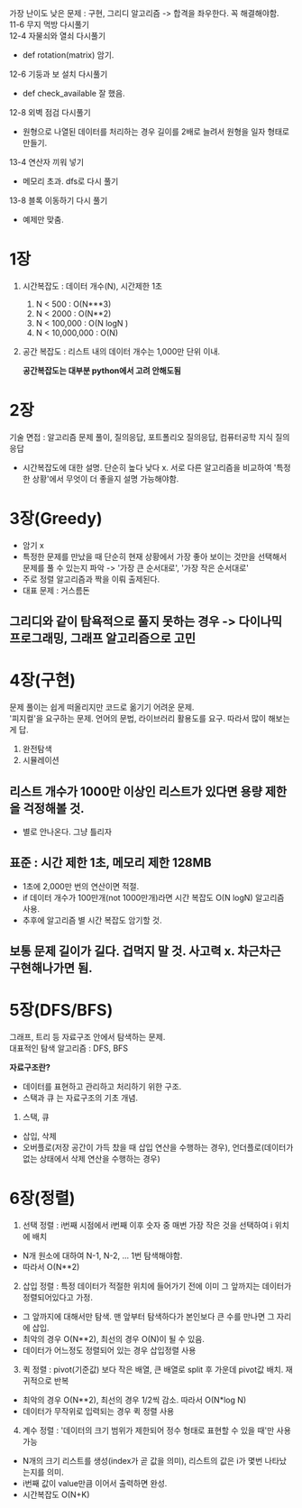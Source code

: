 가장 난이도 낮은 문제 : 구현, 그리디 알고리즘 -> 합격을 좌우한다. 꼭 해결해야함.  
11-6 무지 먹방 다시풀기  
12-4 자물쇠와 열쇠 다시풀기  
- def rotation(matrix) 암기.

12-6 기둥과 보 설치 다시풀기
- def check_available 잘 했음.

12-8 외벽 점검 다시풀기
- 원형으로 나열된 데이터를 처리하는 경우 길이를 2배로 늘려서 원형을 일자 형태로 만들기.

13-4 연산자 끼워 넣기
- 메모리 초과. dfs로 다시 풀기

13-8 블록 이동하기 다시 풀기
- 예제만 맞춤.

# 1장
1. 시간복잡도 : 데이터 개수(N), 시간제한 1초
   1. N < 500 : O(N***3)
   2. N < 2000 : O(N**2)
   3. N < 100,000 : O(N logN )
   4. N < 10,000,000 : O(N)

2. 공간 복잡도 : 리스트 내의 데이터 개수는 1,000만 단위 이내.

   **공간복잡도는 대부분 python에서 고려 안해도됨**


# 2장
기술 면접 : 알고리즘 문제 풀이, 질의응답, 포트폴리오 질의응답, 컴퓨터공학 지식 질의응답
- 시간복잡도에 대한 설명. 단순히 높다 낮다 x. 서로 다른 알고리즘을 비교하여 '특정한 상황'에서 무엇이 더 좋을지 설명 가능해야함.


# 3장(Greedy)
- 암기 x
- 특정한 문제를 만났을 때 단순히 현재 상황에서 가장 좋아 보이는 것만을 선택해서 문제를 풀 수 있는지 파악 -> '가장 큰 순서대로', '가장 작은 순서대로'
- 주로 정렬 알고리즘과 짝을 이뤄 출제된다.
- 대표 문제 : 거스름돈
## 그리디와 같이 탐욕적으로 풀지 못하는 경우 -> 다이나믹 프로그래밍, 그래프 알고리즘으로 고민


# 4장(구현)
문제 풀이는 쉽게 떠올리지만 코드로 옮기기 어려운 문제.  
'피지컬'을 요구하는 문제. 언어의 문법, 라이브러리 활용도를 요구. 따라서 많이 해보는게 답.  

1. 완전탐색
2. 시뮬레이션 

## 리스트 개수가 1000만 이상인 리스트가 있다면 용량 제한을 걱정해볼 것.
- 별로 안나온다. 그냥 틀리자

## 표준 : 시간 제한 1초, 메모리 제한 128MB
- 1초에 2,000만 번의 연산이면 적절.
- if 데이터 개수가 100만개(not 1000만개)라면 시간 복잡도 O(N logN) 알고리즘 사용.
- 추후에 알고리즘 별 시간 복잡도 암기할 것.

## 보통 문제 길이가 길다. 겁먹지 말 것. 사고력 x. 차근차근 구현해나가면 됨.

# 5장(DFS/BFS)

그래프, 트리 등 자료구조 안에서 탐색하는 문제.  
대표적인 탐색 알고리즘 : DFS, BFS

**자료구조란?**
- 데이터를 표현하고 관리하고 처리하기 위한 구조.
- 스택과 큐 는 자료구조의 기초 개념.

1. 스택, 큐
- 삽입, 삭제
- 오버플로(저장 공간이 가득 찼을 때 삽입 연산을 수행하는 경우), 언더플로(데이터가 없는 상태에서 삭제 연산을 수행하는 경우)

# 6장(정렬)

1. 선택 정렬 : i번째 시점에서 i번째 이후 숫자 중 매번 가장 작은 것을 선택하여 i 위치에 배치
- N개 원소에 대하여 N-1, N-2, ... 1번 탐색해야함.
- 따라서 O(N**2)
2. 삽입 정렬 : 특정 데이터가 적절한 위치에 들어가기 전에 이미 그 앞까지는 데이터가 정렬되어있다고 가정.
- 그 앞까지에 대해서만 탐색. 맨 앞부터 탐색하다가 본인보다 큰 수를 만나면 그 자리에 삽입.
- 최악의 경우 O(N**2), 최선의 경우 O(N)이 될 수 있음.
- 데이터가 어느정도 정렬되어 있는 경우 삽입정렬 사용
3. 퀵 정렬 : pivot(기준값) 보다 작은 배열, 큰 배열로 split 후 가운데 pivot값 배치. 재귀적으로 반복
- 최악의 경우 O(N**2), 최선의 경우 1/2씩 감소. 따라서 O(N*log N)
- 데이터가 무작위로 입력되는 경우 퀵 정렬 사용
4. 계수 정렬 : '데이터의 크기 범위가 제한되어 정수 형태로 표현할 수 있을 때'만 사용 가능
- N개의 크기 리스트를 생성(index가 곧 값을 의미), 리스트의 값은 i가 몇번 나타났는지를 의미.
- i번째 값이 value만큼 이어서 출력하면 완성.
- 시간복잡도 O(N+K)
